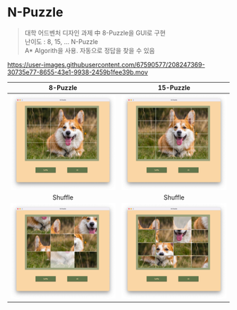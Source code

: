 # N-Puzzle

> 대학 어드벤처 디자인 과제 中 8-Puzzle을 GUI로 구현  
> 난이도 : 8, 15, ... N-Puzzle  
> A\* Algorith을 사용. 자동으로 정답을 찾을 수 있음

https://user-images.githubusercontent.com/67590577/208247369-30735e77-8655-43e1-9938-2459b1fee39b.mov

|            8-Puzzle            |           15-Puzzle           |
| :----------------------------: | :---------------------------: |
| <img src="../images/md1.png">  | <img src="../images/md3.png"> |
|            Shuffle             |            Shuffle            |
| <img  src="../images/md2.png"> | <img src="../images/md4.png"> |
